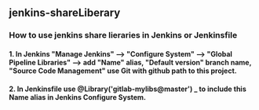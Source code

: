## jenkins-shareLiberary

### How to use jenkins share lieraries in Jenkins or Jenkinsfile
#### 1. In Jenkins "Manage Jenkins" --> "Configure System" --> "Global Pipeline Libraries" --> add "Name" alias, "Default version" branch name, "Source Code Management" use Git with github path to this project.
#### 2. In Jenkinsfile use @Library('gitlab-mylibs@master') _ to include this Name alias in Jenkins Configure System.
